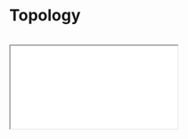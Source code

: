 
# Topology
<div class="header_line"><br/></div>


<iframe src="../glowscript/GeometricShapes.html">
    Your browser doesn't support iframes, so <a href="../glowscript/GeometricShapes.html">you must click here</a>.
</iframe>
